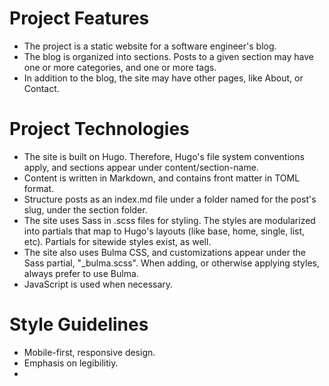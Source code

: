 # Project Features

- The project is a static website for a software engineer's blog.
- The blog is organized into sections. Posts to a given section may have one or more categories, and one or more tags.
- In addition to the blog, the site may have other pages, like About, or Contact.

# Project Technologies

- The site is built on Hugo. Therefore, Hugo's file system conventions apply, and sections appear under content/section-name.
- Content is written in Markdown, and contains front matter in TOML format.
- Structure posts as an index.md file under a folder named for the post's slug, under the section folder.
- The site uses Sass in .scss files for styling. The styles are modularized into partials that map to Hugo's layouts (like base, home, single, list, etc). Partials for sitewide styles exist, as well.
- The site also uses Bulma CSS, and customizations appear under the Sass partial, "\_bulma.scss". When adding, or otherwise applying styles, always prefer to use Bulma.
- JavaScript is used when necessary.

# Style Guidelines

- Mobile-first, responsive design.
- Emphasis on legibilitiy.
-
